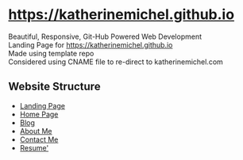https://katherinemichel.github.io
==============
Beautiful, Responsive, Git-Hub Powered Web Development <br>
Landing Page for https://katherinemichel.github.io <br>
Made using template repo <br>
Considered using CNAME file to re-direct to katherinemichel.com

## Website Structure

* [Landing Page](http://katherinemichel.github.io) 
* [Home Page](http://katherinemichel.github.io/home-page) 
* [Blog](http://katherinemichel.github.io/blog) 
* [About Me](http://katherinemichel.github.io/aboutme)
* [Contact Me](http://katherinemichel.github.io/contactme)
* [Resume'](http://katherinemichel.github.io/resume)
